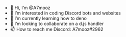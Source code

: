 - 👋 Hi, I’m @A7mooz
- 👀 I’m interested in coding Discord bots and websites
- 🌱 I’m currently learning how to deno
- 💞️ I’m looking to collaborate on a d.js handler
- 📫 How to reach me 
Discord: A7mooz#2962
